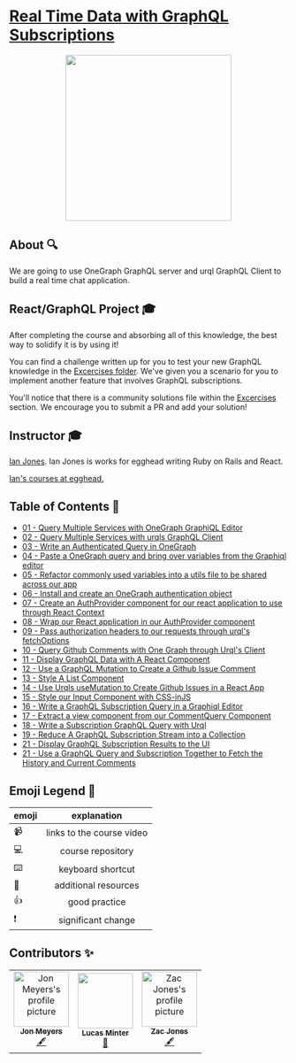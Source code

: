 # [Real Time Data with GraphQL Subscriptions](https://egghead.io/playlists/build-a-github-issue-viewer-in-react-and-graphql-be5a)

<p align="center"><img src="https://d2eip9sf3oo6c2.cloudfront.net/tags/images/000/001/034/full/graphqllogo.png" width="300" /></p>

## About 🔍

We are going to use OneGraph GraphQL server and urql GraphQL Client to build a real time chat application.

## React/GraphQL Project 🎓
After completing the course and absorbing all of this knowledge, the best way to solidify it is by using it!

You can find a challenge written up for you to test your new GraphQL knowledge in the [Excercises folder](./exercises/README.md). We've given you a scenario for you to implement another feature that involves GraphQL subscriptions.

You'll notice that there is a community solutions file within the [Excercises](./exercises/community-solutions.md) section. We encourage you to submit a PR and add your solution!

## Instructor 🎓

[Ian Jones](https://egghead.io/instructors/ian-jones). Ian Jones is works for egghead writing Ruby on Rails and React.

[Ian's courses at egghead.](https://egghead.io/instructors/ian-jones)

## Table of Contents 📜

- [01 - Query Multiple Services with OneGraph GraphiQL Editor](notes/01-graphql-query-multiple-services-with-onegraph-graphiql-editor.md)
- [02 - Query Multiple Services with urqls GraphQL Client](notes/02-graphql-query-multiple-services-with-urqls-graphql-client.md)
- [03 - Write an Authenticated Query in OneGraph](notes/03-graphql-write-an-authenticated-query-in-onegraph.md)
- [04 - Paste a OneGraph query and bring over variables from the Graphiql editor](notes/04-graphql-paste-a-onegraph-query-and-bring-over-variables-from-the-graphiql-editor.md)
- [05 - Refactor commonly used variables into a utils file to be shared across our app](notes/05-egghead-refactor-commonly-used-variables-into-a-utils-file-to-be-shared-across-our-app.md)
- [06 - Install and create an OneGraph authentication object](notes/06-egghead-install-and-create-an-onegraph-authentication-object.md)
- [07 - Create an AuthProvider component for our react application to use through React Context](notes/07-egghead-create-an-authprovider-component-for-our-react-application-to-use-through-react-context.md)
- [08 - Wrap our React application in our AuthProvider component](notes/08-egghead-wrap-our-react-application-in-our-authprovider-component.md)
- [09 - Pass authorization headers to our requests through urql's fetchOptions](notes/09-egghead-pass-authorization-headers-to-our-requests-through-urql-s-fetchoptions.md)
- [10 - Query Github Comments with One Graph through Urql's Client](notes/10-graphql-query-github-comments-with-one-graph-through-urql-s-client.md)
- [11 - Display GraphQL Data with A React Component](notes/11-graphql-display-graphql-data-with-a-react-component.md)
- [12 - Use a GraphQL Mutation to Create a Github Issue Comment](notes/12-graphql-use-a-graphql-mutation-to-create-a-github-issue-comment.md)
- [13 - Style A List Component](notes/13-graphql-style-a-list-component.md)
- [14 - Use Urqls useMutation to Create Github Issues in a React App](notes/14-graphql-use-urqls-usemutation-to-create-github-issues-in-a-react-app.md)
- [15 - Style our Input Component with CSS-inJS](notes/15-css-style-our-input-component-with-css-injs.md)
- [16 - Write a GraphQL Subscription Query in a Graphiql Editor](notes/16-graphql-write-a-graphql-subscription-query-in-the-graphiql-editor.md)
- [17 - Extract a view component from our CommentQuery Component](notes/17-egghead-extract-a-view-component-from-our-commentquery-component.md)
- [18 - Write a Subscription GraphQL Query with Urql](notes/18-react-write-a-subscription-graphql-query-with-urql.md)
- [19 - Reduce A GraphQL Subscription Stream into a Collection](notes/19-react-reduce-a-graphql-subscription-stream-into-a-collection.md)
- [21 - Display GraphQL Subscription Results to the UI](notes/20-react-display-graphql-subscription-results-to-the-ui.md)
- [21 - Use a GraphQL Query and Subscription Together to Fetch the History and Current Comments](notes/21-react-use-a-graphql-query-and-subscription-together-to-fetch-the-history-and-current-comments.md)

## Emoji Legend 🧠

| emoji |        explanation        |
| ----- | :-----------------------: |
| 📹    | links to the course video |
| 💻    |     course repository     |
| ⌨️    |     keyboard shortcut     |
| 🤔    |   additional resources    |
| 👍    |       good practice       |
| ❗    |    significant change     |

## Contributors ✨

<table>
  <tr>
    <td align="center">
      <a href="https://github.com/dijonmusters">
        <img
          src="https://avatars0.githubusercontent.com/u/13792200?v=4"
          width="100px;"
          alt="Jon Meyers's profile picture"
        />
        <br />
        <sub><b>Jon Meyers</b></sub>
      </a>
      <br />
      <a
        href="https://github.com/eggheadio/eggheadio-course-notes/real-time-data-with-graphql-subscriptions/notes"
        title="Content">
        🖋
      </a>
    </td>
    <td align="center"><a href="https://github.com/lsminter"><img src="https://avatars1.githubusercontent.com/u/26470581?v=4" width="100px;" alt=""/><br /><sub><b>Lucas Minter</b></sub></a><br /><a href="https://github.com/eggheadio-projects/gatsby-theme-authoring-notes/pulls?q=is%3Apr+reviewed-by%3Alsminter" title="Reviewed Pull Requests">👀</a></td>
    <td align="center">
      <a href="https://github.com/zacjones93">
        <img
          src="https://avatars1.githubusercontent.com/u/6188161?v=4"
          width="100px;"
          alt="Zac Jones's profile picture"
        />
        <br />
        <sub><b>Zac Jones</b></sub>
      </a>
      <br />
      <a
        href="https://github.com/eggheadio/eggheadio-course-notes/real-time-data-with-graphql-subscriptions/notes"
        title="Content">
        🖋
      </a>
    </td>
  </tr>
</table>
